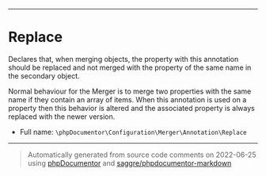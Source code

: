 ***

# Replace

Declares that, when merging objects, the property with this annotation should be replaced and not merged with the
property of the same name in the secondary object.

Normal behaviour for the Merger is to merge two properties with the same name if they contain an array of items. When
this annotation is used on a property then this behavior is altered and the associated property is always replaced with
the newer version.

* Full name: `\phpDocumentor\Configuration\Merger\Annotation\Replace`

***
> Automatically generated from source code comments on 2022-06-25 using [phpDocumentor](http://www.phpdoc.org/) and [saggre/phpdocumentor-markdown](https://github.com/Saggre/phpDocumentor-markdown)
